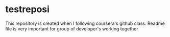 # testreposi
This repository is created when I following coursera's github class.
Readme file is very important for group of developer's working together
